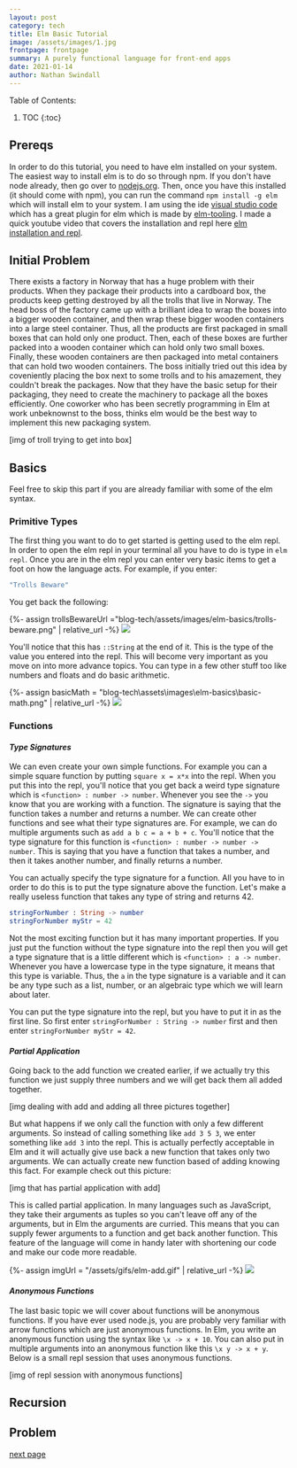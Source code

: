 ```yaml
---
layout: post
category: tech
title: Elm Basic Tutorial
image: /assets/images/1.jpg
frontpage: frontpage
summary: A purely functional language for front-end apps
date: 2021-01-14
author: Nathan Swindall
---
```






Table of Contents:

1. TOC
{:toc}

## **Prereqs**

In order to do this tutorial, you need to have elm installed on your system. The easiest way to install elm is to do so through npm. If you don't have node already, then go over to [nodejs.org](https://nodejs.org/en/). Then, once you have this installed (it should come with npm), you can run the command `npm install -g elm` which will install elm to your system. I am using the ide [visual studio code](https://code.visualstudio.com/) which has a great plugin for elm which is made by [elm-tooling](https://marketplace.visualstudio.com/items?itemName=Elmtooling.elm-ls-vscode). I made a quick youtube video that covers the installation and repl here [elm installation and repl](https://www.youtube.com/watch?v=5XT5Qh5xdyI&t=254s).

## **Initial Problem**

There exists a factory in Norway that has a huge problem with their products. When they package their products into a cardboard box, the products keep getting destroyed by all the trolls that live in Norway. The head boss of the factory came up with a brilliant idea to wrap the boxes into a bigger wooden container, and then wrap these bigger wooden containers into a large steel container. Thus, all the products are first packaged in small boxes that can hold only one product. Then, each of these boxes are further packed into a wooden container which can hold only two small boxes. Finally, these wooden containers are then packaged into metal containers that can hold two wooden containers. The boss initially tried out this idea by coveniently placing the box next to some trolls and to his amazement, they couldn't break the packages. Now that they have the basic setup for their packaging, they need to create the machinery to package all the boxes efficiently. One coworker who has been secretly programming in Elm at work unbeknownst to the boss, thinks elm would be the best way to implement this new packaging system.

[img of troll trying to get into box]

## **Basics**


Feel free to skip this part if you are already familiar with some of the elm syntax. 

### **Primitive Types**

The first thing you want to do to get started is getting used to the elm repl. In order to open the elm repl in your terminal all you have to do is type in `elm repl`. Once you are in the elm repl you can enter very basic items to get a foot on how the language acts. For example, if you enter:

```elm
"Trolls Beware"
```

You get back the following:
<p> </p>
{%- assign trollsBewareUrl ="blog-tech/assets/images/elm-basics/trolls-beware.png" | relative_url -%}
<img src="{{trollsBewareUrl}}">


You'll notice that this has `::String` at the end of it. This is the type of the value you entered into the repl. This will become very important as you move on into more advance topics. You can type in a few other stuff too like numbers and floats and do basic arithmetic.

<p> </p>
{%- assign basicMath = "blog-tech\assets\images\elm-basics\basic-math.png" | relative_url -%}
<img src="{{basicMath}}">


### **Functions**

#### *Type Signatures*

We can even create your own simple functions. For example you can a simple square function by putting `square x = x*x` into the repl. When you put this into the repl, you'll notice that you get back a weird type signature which is `<function> : number -> number`. Whenever you see the `->` you know that you are working with a function. The signature is saying that the function takes a number and returns a number. We can create other functions and see what their type signatures are. For example, we can do multiple arguments such as `add a b c = a + b + c`. You'll notice that the type signature for this function is `<function> : number -> number -> number`. This is saying that you have a function that takes a number, and then it takes another number, and finally returns a number. 

You can actually specify the type signature for a function. All you have to in order to do this is to put the type signature above the function. Let's make a really useless function that takes any type of string and returns 42.

```elm
stringForNumber : String -> number
stringForNumber myStr = 42
```

Not the most exciting function but it has many important properties. If you just put the function without the type signature into the repl then you will get a type signature that is a little different which is `<function> : a -> number`. Whenever you have a lowercase type in the type signature, it means that this type is variable. Thus, the `a` in the type signature is a variable and it can be any type such as a list, number, or an algebraic type which we will learn about later. 

You can put the type signature into the repl, but you have to put it in as the first line. So first enter `stringForNumber : String -> number` first and then enter `stringForNumber myStr = 42`. 

#### *Partial Application*

Going back to the add function we created earlier, if we actually try this function we just supply three numbers and we will get back them all added together.

[img dealing with add and adding all three pictures together]

But what happens if we only call the function with only a few different arguments. So instead of calling something like `add 3 5 3`, we enter something like `add 3` into the repl. This is actually perfectly acceptable in Elm and it will actually give use back a new function that takes only two arguments. We can actually create new function based of adding knowing this fact. For example check out this picture:

[img that has partial application with add]

This is called partial application. In many languages such as JavaScript, they take their arguments as tuples so you can't leave off any of the arguments, but in Elm the arguments are curried. This means that you can supply fewer arguments to a function and get back another function. This feature of the language will come in handy later with shortening our code and make our code more readable.




{%- assign imgUrl = "/assets/gifs/elm-add.gif" | relative_url -%}
<img src="{{imgUrl}}" class="gif-image">

#### *Anonymous Functions*

The last basic topic we will cover about functions will be anonymous functions. If you have ever used node.js, you are probably very familiar with arrow functions which are just anonymous functions. In Elm, you write an anonymous function using the syntax like `\x -> x + 10`. You can also put in multiple arguments into an anonymous function like this `\x y -> x + y`. Below is a small repl session that uses anonymous functions. 

[img of repl session with anonymous functions]

## **Recursion**


## **Problem**


[next page](../../../nextpages/nextpage)



